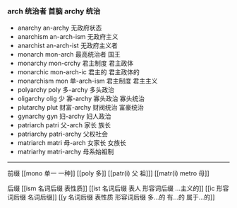 ###  arch 统治者 首脑 archy 统治

- anarchy an-archy 无政府状态
- anarchism an-arch-ism 无政府主义
- anarchist an-arch-ist 无政府主义者
- monarch mon-arch 最高统治者 国王
- monarchy mon-crchy 君主制度 君主政体
- monarchic mon-arch-ic 君主的 君主政体的
- monarchism mon 单-arch-ism 君主制度 君主主义
- polyarchy poly 多-archy 多头政治
- oligarchy olig 少 寡-archy 寡头政治 寡头统治
- plutarchy plut 财富-archy 财阀统治 富豪统治 
- gynarchy gyn 妇-archy 妇人政治
- patriarch patri 父-arch 家长 族长
- patriarchy patri-archy 父权社会
- matriarch matri 母-arch  女家长 女族长
- matriarhy matri-archy 母系始祖制

---
前缀
[[mono 单一 一种]]
[[poly 多]]
[[patr(i) 父 祖]]]
[[matr(i) metro 母]]

后缀
[[ism 名词后缀 表性质]]
[[ist  名词后缀 表人 形容词后缀 ...主义的]]
[[ic 形容词后缀 名词后缀]]
[[y 名词后缀 表性质 形容词后缀 多...的  有...的 属于...的]]